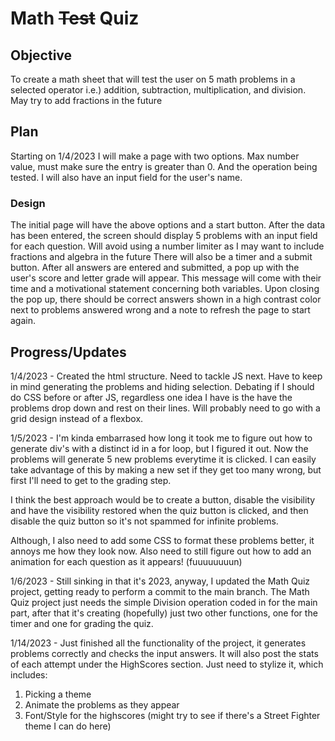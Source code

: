 # Math ~~Test~~ Quiz

## Objective

To create a math sheet that will test the user on 5 math problems in a selected operator i.e.) addition, subtraction, multiplication, and division.
May try to add fractions in the future

## Plan

Starting on 1/4/2023 I will make a page with two options.
Max number value, must make sure the entry is greater than 0.
And the operation being tested.
I will also have an input field for the user's name.

### Design

The initial page will have the above options and a start button.
After the data has been entered, the screen should display 5 problems with an input field for each question.
Will avoid using a number limiter as I may want to include fractions and algebra in the future
There will also be a timer and a submit button.
After all answers are entered and submitted, a pop up with the user's score and letter grade will appear.
This message will come with their time and a motivational statement concerning both variables.
Upon closing the pop up, there should be correct answers shown in a high contrast color next to problems answered wrong and a note to refresh the page to start again.

## Progress/Updates

1/4/2023 - Created the html structure. Need to tackle JS next.
Have to keep in mind generating the problems and hiding selection.
Debating if I should do CSS before or after JS, regardless one idea I have is the have the problems drop down and rest on their lines.  Will probably need to go with a grid design instead of a flexbox.

1/5/2023 - I'm kinda embarrased how long it took me to figure out how to generate div's with a distinct id in a for loop, but I figured it out.  Now the problems will generate 5 new problems everytime it is clicked.  I can easily take advantage of this by making a new set if they get too many wrong, but first I'll need to get to the grading step.

I think the best approach would be to create a button, disable the visibility and have the visibility restored when the quiz button is clicked, and then disable the quiz button so it's not spammed for infinite problems.

Although, I also need to add some CSS to format these problems better, it annoys me how they look now.  Also need to still figure out how to add an animation for each question as it appears! (fuuuuuuuun)

1/6/2023 - Still sinking in that it's 2023, anyway, I updated the Math Quiz project, getting ready to perform a commit to the main branch.  The Math Quiz project just needs the simple Division operation coded in for the main part, after that it's creating (hopefully) just two other functions, one for the timer and one for grading the quiz.

1/14/2023 - Just finished all the functionality of the project, it generates problems correctly and checks the input answers.  It will also post the stats of each attempt under the HighScores section.  Just need to stylize it, which includes:
1. Picking a theme
2. Animate the problems as they appear
3. Font/Style for the highscores (might try to see if there's a Street Fighter theme I can do here)